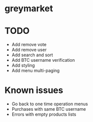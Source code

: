 # greymarket

# TODO
  - Add remove vote
  - Add remove user
  - Add search and sort
  - Add BTC username verification
  - Add styling
  - Add menu multi-paging

# Known issues
  - Go back to one time operation menus
  - Purchases with same BTC username
  - Errors with empty products lists
